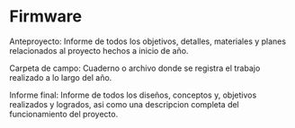 # Firmware

Anteproyecto: Informe de todos los objetivos, detalles, materiales y planes relacionados al proyecto hechos a inicio de año.

Carpeta de campo: Cuaderno o archivo donde se registra el trabajo realizado a lo largo del año.

Informe final: Informe de todos los diseños, conceptos y, objetivos realizados y logrados, asi como una descripcion completa del funcionamiento del proyecto.
